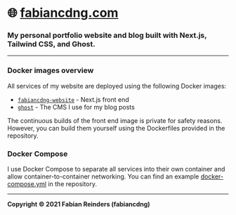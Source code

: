 # 🌐 [fabiancdng.com](https://fabiancdng.com)

### My personal portfolio website and blog built with Next.js, Tailwind CSS, and Ghost.

---

### Docker images overview

All services of my website are deployed using the following Docker images:

- [`fabiancdng-website`](https://github.com/fabiancdng/fabiancdng.com/pkgs/container/fabiancdng-website) - Next.js front end
- [`ghost`](https://hub.docker.com/_/ghost) - The CMS I use for my blog posts

The continuous builds of the front end image is private for safety reasons.
However, you can build them yourself using the Dockerfiles provided in the repository.

### Docker Compose

I use Docker Compose to separate all services into their own container and allow container-to-container networking. You can find an example [docker-compose.yml](docker-compose.yml) in the repository.

---

**Copyright © 2021 Fabian Reinders (fabiancdng)**
